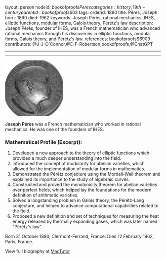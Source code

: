 layout: person
nodeid: bookofproofs$Peres
categories: history,19th-century
parentid: bookofproofs$603
tags: 
orderid: 1890
title: Pérès, Joseph
born: 1890
died: 1962
keywords: Joseph Pérès, rational mechanics, IHES, elliptic functions, modular forms, Galois theory, Pérétz's law
description: Joseph Pérès, founder of IHES, was a French mathematician who advanced rational mechanics through his discoveries in elliptic functions, modular forms, Galois theory, and Pérétz's law.
references: bookofproofs$6909
contributors: @J-J-O'Connor,@E-F-Robertson,bookofproofs,@ChatGPT

---



---

![Peres.jpg](https://github.com/bookofproofs/bookofproofs.github.io/blob/main/_sources/_assets/images/portraits/Peres.jpg?raw=true)

**Joseph Pérès** was a French mathematician who worked in rational mechanics. He was one of the founders of IHES.

### Mathematical Profile (Excerpt):
1. Developed a new approach to the theory of elliptic functions which provided a much deeper understanding into the field.
2. Introduced the concept of modularity for abelian varieties, which allowed for the implementation of modular forms in mathematics.
3. Demonstrated the Pérétz conjecture using the Mordell-Weil theorem and explained its importance to the study of algebraic curves.
4. Constructed and proved the monotonicity theorem for abelian varieties over perfect fields, which helped lay the foundations for the modern definition of arithmetic varieties.
5. Solved a longstanding problem in Galois theory, the Pérétz-Lang conjecture, and helped to advance computational capabilities related to the field.
6. Proposed a new definition and set of techniques for measuring the heat energy released by thermally expanding gases, which was later named "Pérétz's law".

Born 31 October 1890, Clermont-Ferrand, France. Died 12 February 1962, Paris, France.

View full biography at [MacTutor](https://mathshistory.st-andrews.ac.uk/Biographies/Peres/)
